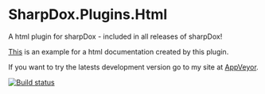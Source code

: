 SharpDox.Plugins.Html
=====================

A html plugin for sharpDox - included in all releases of sharpDox!

[This](http://doc.sharpdox.de/en) is an example for a html documentation created by this plugin.

If you want to try the latests development version go to my site at [AppVeyor](https://ci.appveyor.com/project/Geaz/sharpdox-plugins-html/history).

[![Build status](https://ci.appveyor.com/api/projects/status/fxfy9myd53cofmgr)](https://ci.appveyor.com/project/Geaz/sharpdox-plugins-html)